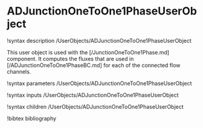 # ADJunctionOneToOne1PhaseUserObject

!syntax description /UserObjects/ADJunctionOneToOne1PhaseUserObject

This user object is used with the [/JunctionOneToOne1Phase.md] component. It
computes the fluxes that are used in [/ADJunctionOneToOne1PhaseBC.md] for each of
the connected flow channels.

!syntax parameters /UserObjects/ADJunctionOneToOne1PhaseUserObject

!syntax inputs /UserObjects/ADJunctionOneToOne1PhaseUserObject

!syntax children /UserObjects/ADJunctionOneToOne1PhaseUserObject

!bibtex bibliography
